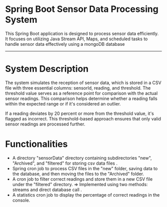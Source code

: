 # Spring Boot Sensor Data Processing System 

This Spring Boot application is designed to process sensor data efficiently. It focuses on utilizing Java Stream API, Maps, and scheduled tasks to handle sensor data effectively using 
a mongoDB database 

****************** 
# System Description
The system simulates the reception of sensor data, which is stored in a CSV file with three essential columns: sensorId, reading, and threshold. The threshold value serves as a reference point for comparison with the actual sensor readings. This comparison helps determine whether a reading falls within the expected range or if it's considered an outlier.

If a reading deviates by 20 percent or more from the threshold value, it's flagged as incorrect. This threshold-based approach ensures that only valid sensor readings are processed further.

# Functionalities
- A directory "sensorData" directory containing subdirectories "new", "Archived", and "filtered" for storing csv data files .
- Spring cron job to process CSV files in the "new" folder, saving data to the database, and then moving the files to the "Archived" folder.
- A cron job to filter correct readings and store them in a new CSV file under the "filtered" directory.
  => Implemented using two methods: streams and direct database call .
- A statistics cron job to display the percentage of correct readings in the console.


